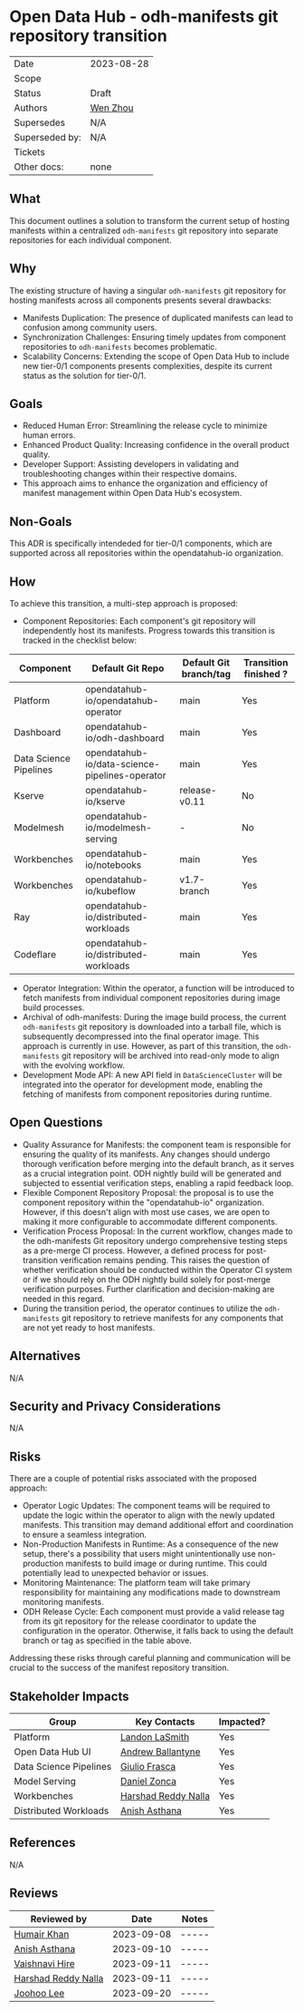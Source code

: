 # Open Data Hub - odh-manifests git repository transition

|                |            |
| -------------- | ---------- |
| Date           | 2023-08-28 |
| Scope          | |
| Status         | Draft |
| Authors        | [Wen Zhou](@zdtsw) |
| Supersedes     | N/A |
| Superseded by: | N/A |
| Tickets        | |
| Other docs:    | none |

## What

This document outlines a solution to transform the current setup of hosting manifests within a centralized `odh-manifests` git repository into separate repositories for each individual component.

## Why

The existing structure of having a singular `odh-manifests` git repository for hosting manifests across all components presents several drawbacks:

- Manifests Duplication: The presence of duplicated manifests can lead to confusion among community users.
- Synchronization Challenges: Ensuring timely updates from component repositories to `odh-manifests` becomes problematic.
- Scalability Concerns: Extending the scope of Open Data Hub to include new tier-0/1 components presents complexities, despite its current status as the solution for tier-0/1.

## Goals

- Reduced Human Error: Streamlining the release cycle to minimize human errors.
- Enhanced Product Quality: Increasing confidence in the overall product quality.
- Developer Support: Assisting developers in validating and troubleshooting changes within their respective domains.
- This approach aims to enhance the organization and efficiency of manifest management within Open Data Hub's ecosystem.

## Non-Goals

This ADR is specifically intendeded for tier-0/1 components, which are supported across all repositories within the opendatahub-io organization.

## How

To achieve this transition, a multi-step approach is proposed:

- Component Repositories: Each component's git repository will independently host its manifests. Progress towards this transition is tracked in the checklist below:

| Component               | Default Git Repo                                | Default Git branch/tag| Transition finished ? |
| ----------------------- | ----------------------------------------------- |-----------------      | -----------  |
| Platform                | opendatahub-io/opendatahub-operator             | main                  | Yes |
| Dashboard               | opendatahub-io/odh-dashboard                    | main                  | Yes |
| Data Science Pipelines  | opendatahub-io/data-science-pipelines-operator  | main                  | Yes |
| Kserve                  | opendatahub-io/kserve                           | release-v0.11         | No  |
| Modelmesh               | opendatahub-io/modelmesh-serving                | -                     | No  |
| Workbenches             | opendatahub-io/notebooks                        | main                  | Yes |
| Workbenches             | opendatahub-io/kubeflow                         | v1.7-branch           | Yes |
| Ray                     | opendatahub-io/distributed-workloads            | main                  | Yes |
| Codeflare               | opendatahub-io/distributed-workloads            | main                  | Yes |

- Operator Integration: Within the operator, a function will be introduced to fetch manifests from individual component repositories during image build processes.
- Archival of odh-manifests: During the image build process, the current `odh-manifests` git repository is downloaded into a tarball file, which is subsequently decompressed into the final operator image. This approach is currently in use. However, as part of this transition, the `odh-manifests` git repository will be archived into read-only mode to align with the evolving workflow.
- Development Mode API: A new API field in `DataScienceCluster` will be integrated into the operator for development mode, enabling the fetching of manifests from component repositories during runtime.

## Open Questions

- Quality Assurance for Manifests: the component team is responsible for ensuring the quality of its manifests. Any changes should undergo thorough verification before merging into the default branch, as it serves as a crucial integration point. ODH nightly build will be generated and subjected to essential verification steps, enabling a rapid feedback loop.
- Flexible Component Repository Proposal: the proposal is to use  the component repository within the "opendatahub-io" organization. However, if this doesn't align with most use cases, we are open to making it more configurable to accommodate different components.
- Verification Process Proposal: In the current workflow, changes made to the odh-manifests Git repository undergo comprehensive testing steps as a pre-merge CI process. However, a defined process for post-transition verification remains pending. This raises the question of whether verification should be conducted within the Operator CI system or if we should rely on the ODH nightly build solely for post-merge verification purposes. Further clarification and decision-making are needed in this regard.
- During the transition period, the operator continues to utilize the `odh-manifests` git repository to retrieve manifests for any components that are not yet ready to host manifests.

## Alternatives

N/A

## Security and Privacy Considerations

N/A

## Risks

There are a couple of potential risks associated with the proposed approach:

- Operator Logic Updates: The component teams will be required to update the logic within the operator to align with the newly updated manifests. This transition may demand additional effort and coordination to ensure a seamless integration.
- Non-Production Manifests in Runtime: As a consequence of the new setup, there's a possibility that users might unintentionally use non-production manifests to build image or during runtime. This could potentially lead to unexpected behavior or issues.
- Monitoring Maintenance: The platform team will take primary responsibility for maintaining any modifications made to downstream monitoring manifests.
- ODH Release Cycle: Each component must provide a valid release tag from its git repository for the release coordinator to update the configuration in the operator. Otherwise, it falls back to using the default branch or tag as specified in the table above.

Addressing these risks through careful planning and communication will be crucial to the success of the manifest repository transition.

## Stakeholder Impacts

| Group                   | Key Contacts                              | Impacted? |
| ----------------------- | ----------------------------------------- | --------- |
| Platform                | [Landon LaSmith](@LaVLas)                 |  Yes |
| Open Data Hub UI        | [Andrew Ballantyne](@andrewballantyne)    |  Yes |
| Data Science Pipelines  | [Giulio Frasca](@gmfrasca)                |  Yes |
| Model Serving           | [Daniel Zonca](@danielezonca)             |  Yes |
| Workbenches             | [Harshad Reddy Nalla](@harshad16)         |  Yes |
| Distributed Workloads   | [Anish Asthana](@anishasthana)            |  Yes |

## References

N/A

## Reviews

| Reviewed by                    | Date          | Notes |
| ------------------------------ | ------------  | ----- |
|[Humair Khan](@HumairAK)        | 2023-09-08    | ----- |
|[Anish Asthana](@anishasthana)  | 2023-09-10    | ----- |
|[Vaishnavi Hire](@VaishnaviHire)| 2023-09-11    | ----- |
|[Harshad Reddy Nalla](@harshad16)|2023-09-11    | ----- |
|[Joohoo Lee](@Jooho)            | 2023-09-20    | ----- |
